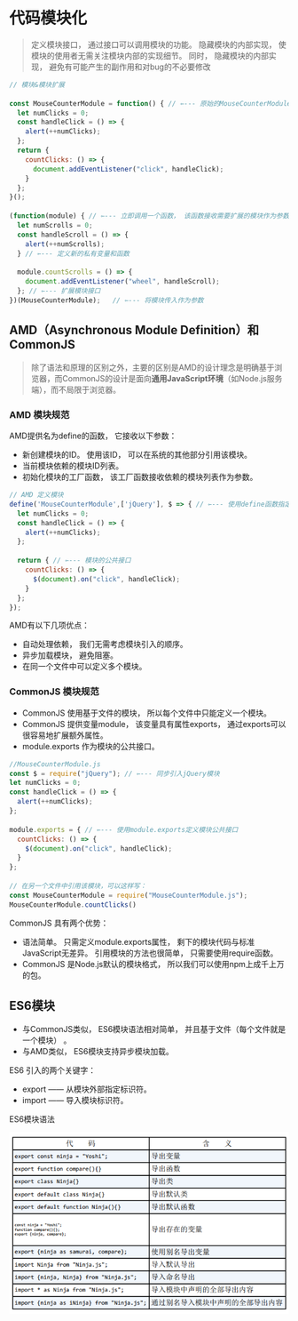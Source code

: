 <!--
 * @Author: tim
 * @Date: 2020-10-28 17:23:12
 * @LastEditors: tim
 * @LastEditTime: 2020-10-29 10:34:24
 * @Description: 
-->
# 代码模块化 
> 定义模块接口， 通过接口可以调用模块的功能。
> 隐藏模块的内部实现， 使模块的使用者无需关注模块内部的实现细节。 同时， 隐藏模块的内部实现， 避免有可能产生的副作用和对bug的不必要修改

``` js
// 模块&模块扩展

const MouseCounterModule = function() { // ⇽--- 原始的MouseCounterModule
  let numClicks = 0;
  const handleClick = () => {
    alert(++numClicks);
  };
  return {
    countClicks: () => {
      document.addEventListener("click", handleClick);
    }
  };
}();

(function(module) { // ⇽--- 立即调用一个函数， 该函数接收需要扩展的模块作为参数
  let numScrolls = 0;
  const handleScroll = () => {
    alert(++numScrolls);
  } // ⇽--- 定义新的私有变量和函数
  
  module.countScrolls = () => {
    document.addEventListener("wheel", handleScroll);
  }; // ⇽--- 扩展模块接口
})(MouseCounterModule);   // ⇽--- 将模块传入作为参数
```

## AMD（Asynchronous Module Definition）和 CommonJS
> 除了语法和原理的区别之外，主要的区别是AMD的设计理念是明确基于浏览器，而CommonJS的设计是面向**通用JavaScript环境**（如Node.js服务端），而不局限于浏览器。 

### AMD 模块规范

AMD提供名为define的函数， 它接收以下参数：

* 新创建模块的ID。 使用该ID， 可以在系统的其他部分引用该模块。
* 当前模块依赖的模块ID列表。
* 初始化模块的工厂函数， 该工厂函数接收依赖的模块列表作为参数。

``` js
// AMD 定义模块
define('MouseCounterModule',['jQuery'], $ => { // ⇽--- 使用define函数指定模块及其依赖， 模块工厂函数会创建对应的模块
  let numClicks = 0;
  const handleClick = () => {
    alert(++numClicks);
  };
  
  return { // ⇽--- 模块的公共接口
    countClicks: () => {
      $(document).on("click", handleClick);
    }
  };
});
```

AMD有以下几项优点：

* 自动处理依赖， 我们无需考虑模块引入的顺序。
* 异步加载模块， 避免阻塞。
* 在同一个文件中可以定义多个模块。

### CommonJS 模块规范

* CommonJS 使用基于文件的模块， 所以每个文件中只能定义一个模块。
* CommonJS 提供变量module， 该变量具有属性exports， 通过exports可以很容易地扩展额外属性。 
* module.exports 作为模块的公共接口。

``` js
//MouseCounterModule.js
const $ = require("jQuery"); // ⇽--- 同步引入jQuery模块
let numClicks = 0;
const handleClick = () => {
  alert(++numClicks);
};

module.exports = { // ⇽--- 使用module.exports定义模块公共接口
  countClicks: () => {
    $(document).on("click", handleClick);
  }
};

// 在另一个文件中引用该模块，可以这样写：
const MouseCounterModule = require("MouseCounterModule.js");
MouseCounterModule.countClicks()
```

CommonJS 具有两个优势：

* 语法简单。 只需定义module.exports属性， 剩下的模块代码与标准JavaScript无差异。 引用模块的方法也很简单， 只需要使用require函数。
* CommonJS 是Node.js默认的模块格式， 所以我们可以使用npm上成千上万的包。

## ES6模块

* 与CommonJS类似， ES6模块语法相对简单， 并且基于文件（每个文件就是一个模块） 。
* 与AMD类似， ES6模块支持异步模块加载。

ES6 引入的两个关键字：

* export —— 从模块外部指定标识符。
* import —— 导入模块标识符。


ES6模块语法

![ES6模块语法](./imgs/ES6模块语法.png)


